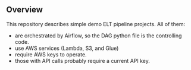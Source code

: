 ## Overview
This repository describes simple demo ELT pipeline projects. All of them:
  - are orchestrated by Airflow, so the DAG python file is the controlling code.
  - use AWS services (Lambda, S3, and Glue)
  - require AWS keys to operate.
  - those with API calls probably require a current API key.
  
